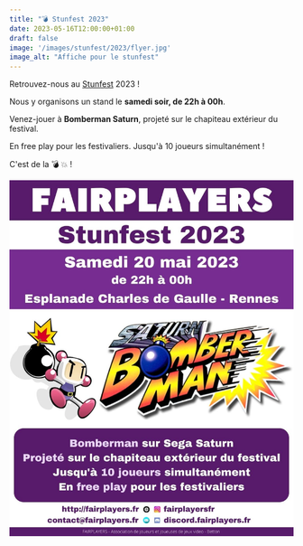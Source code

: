 ```yaml
---
title: "💣 Stunfest 2023"
date: 2023-05-16T12:00:00+01:00
draft: false
image: '/images/stunfest/2023/flyer.jpg'
image_alt: "Affiche pour le stunfest"
---
```


Retrouvez-nous au [Stunfest](https://www.stunfest.com) 2023 !

Nous y organisons un stand le **samedi soir, de 22h à 00h**.

Venez-jouer à **Bomberman Saturn**, projeté sur le chapiteau extérieur du festival.

En free play pour les festivaliers. Jusqu'à 10 joueurs simultanément !

C'est de la 💣 💥 !

![Affiche](/images/stunfest/2023/flyer.jpg)
